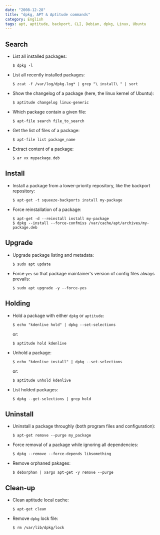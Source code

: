 ```yaml
---
date: "2008-12-28"
title: "dpkg, APT & Aptitude commands"
category: English
tags: apt, aptitude, backport, CLI, Debian, dpkg, Linux, Ubuntu
---
```


## Search

- List all installed packages:

  ```shell-session
  $ dpkg -l
  ```

- List all recently installed packages:

  ```shell-session
  $ zcat -f /var/log/dpkg.log* | grep "\ install\ " | sort
  ```

- Show the changelog of a package (here, the linux kernel of Ubuntu):

  ```shell-session
  $ aptitude changelog linux-generic
  ```

- Which package contain a given file:

  ```shell-session
  $ apt-file search file_to_search
  ```

- Get the list of files of a package:

  ```shell-session
  $ apt-file list package_name
  ```

- Extract content of a package:

  ```shell-session
  $ ar vx mypackage.deb
  ```

## Install

- Install a package from a lower-priority repository, like the backport repository:

  ```shell-session
  $ apt-get -t squeeze-backports install my-package
  ```

- Force reinstallation of a package:

  ```shell-session
  $ apt-get -d --reinstall install my-package
  $ dpkg --install --force-confmiss /var/cache/apt/archives/my-package.deb
  ```

## Upgrade

- Upgrade package listing and metadata:

  ```shell-session
  $ sudo apt update
  ```

- Force `yes` so that package maintainer's version of config files always prevails:

  ```shell-session
  $ sudo apt upgrade -y --force-yes
  ```

## Holding

- Hold a package with either `dpkg` or `aptitude`:

  ```shell-session
  $ echo "kdenlive hold" | dpkg --set-selections
  ```

  or:

  ```shell-session
  $ aptitude hold kdenlive
  ```

- Unhold a package:

  ```shell-session
  $ echo "kdenlive install" | dpkg --set-selections
  ```

  or:

  ```shell-session
  $ aptitude unhold kdenlive
  ```

- List holded packages:

  ```shell-session
  $ dpkg --get-selections | grep hold
  ```

## Uninstall

- Uninstall a package throughly (both program files and configuration):

  ```shell-session
  $ apt-get remove --purge my_package
  ```

- Force removal of a package while ignoring all dependencies:

  ```shell-session
  $ dpkg --remove --force-depends libsomething
  ```

- Remove orphaned pakages:

  ```shell-session
  $ deborphan | xargs apt-get -y remove --purge
  ```

## Clean-up

- Clean aptitude local cache:

  ```shell-session
  $ apt-get clean
  ```

- Remove `dpkg` lock file:

  ```shell-session
  $ rm /var/lib/dpkg/lock
  ```
